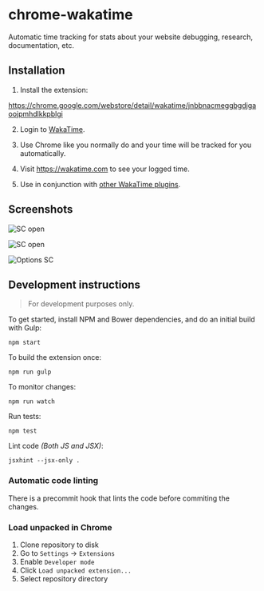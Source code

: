 chrome-wakatime
===============

Automatic time tracking for stats about your website debugging, research, documentation, etc.


Installation
------------

1. Install the extension:

https://chrome.google.com/webstore/detail/wakatime/jnbbnacmeggbgdjgaoojpmhdlkkpblgi

2. Login to [WakaTime](https://wakatime.com/).

3. Use Chrome like you normally do and your time will be tracked for you automatically.

4. Visit https://wakatime.com to see your logged time.

5. Use in conjunction with [other WakaTime plugins](https://wakatime.com/plugins).

## Screenshots

![SC open](./screenshots/sc_6-green.png)

![SC open](./screenshots/sc_6-open.png)

![Options SC](./screenshots/sc_8-options.png)

## Development instructions

> For development purposes only.

To get started, install NPM and Bower dependencies, and do an initial build with Gulp:
```
npm start
```

To build the extension once:

```
npm run gulp
```

To monitor changes:

```
npm run watch
```

Run tests:

```
npm test
```

Lint code *(Both JS and JSX)*:

```
jsxhint --jsx-only .
```

### Automatic code linting

There is a precommit hook that lints the code before commiting the changes.

### Load unpacked in Chrome

1. Clone repository to disk
2. Go to `Settings` -> `Extensions`
3. Enable `Developer mode`
4. Click `Load unpacked extension...`
5. Select repository directory
